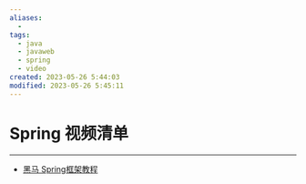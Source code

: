 ```yaml
---
aliases:
  - 
tags:
  - java
  - javaweb
  - spring
  - video
created: 2023-05-26 5:44:03
modified: 2023-05-26 5:45:11
---
```

# Spring 视频清单

---

* [黑马 Spring框架教程](https://www.bilibili.com/video/BV1iz4y1b75q)